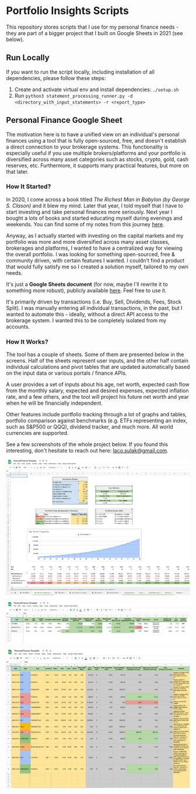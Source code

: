 # Portfolio Insights Scripts

This repository stores scripts that I use for my personal finance needs - they are
part of a bigger project that I built on Google Sheets in 2021 (see below).

## Run Locally

If you want to run the script locally, including installation
of all dependencies, please follow these steps:

1. Create and activate virtual env and install dependencies: `./setup.sh`
2. Run `python3 statement_processing_runner.py -d <directory_with_input_statements> -r <report_type>`

## Personal Finance Google Sheet

The motivation here is to have a unified view on an individual's personal finances using
a tool that is fully open-sourced, free, and doesn't establish a direct connection to
your brokerage systems.
This functionality is especially useful if you use multiple brokers/platforms and your
portfolio is diversified across many asset categories such as stocks, crypto, gold, cash reserves,
etc. Furthermore, it supports many practical features, but more on that later.

### How It Started?

In 2020, I come across a book titled *The Richest Man in Babylon (by George S. Clason)* and it blew my mind.
Later that year, I told myself that I have to start investing and take personal finances more seriously.
Next year I bought a lots of books and started educating myself during evenings and weekends. You can
find some of my notes from this journey [here](https://lsulak-deployed-notes.s3-eu-west-1.amazonaws.com/investing.pdf).

Anyway, as I actually started with investing on the capital markets and my portfolio was more and more
diversified across many asset classes, brokerages and platforms, I wanted to have a centralized way
for viewing the overall portfolio. I was looking for something open-sourced, free & community driven,
with certain features I wanted. I couldn't find a product that would fully satisfy me so I created a
solution myself, tailored to my own needs.

It's just a **Google Sheets document** (for now, maybe I'll rewrite it to something more robust), publicly available
[here](https://docs.google.com/spreadsheets/d/1j-MRajHPs00mB3snLUEiYbVaY4v9_jb3mU_A1mn83sM).
Feel free to use it.

It's primarily driven by transactions (i.e. Buy, Sell, Dividends, Fees, Stock Split). I was manually entering
all individual transactions, in the past, but I wanted to automate this - ideally, without a direct API access
to the brokerage system. I wanted this to be completely isolated from my accounts.

### How It Works?

The tool has a couple of sheets. Some of them are presented below in the screens.
Half of the sheets represent user inputs, and the other half contain individual calculations
and pivot tables that are updated automatically based on the input data or various portals / finance APIs.

A user provides a set of inputs about his age, net worth, expected cash flow
from the monthly salary, expected and desired expenses, expected inflation
rate, and a few others, and the tool will project his future net worth and year when
he will be financially independent.

Other features include portfolio tracking through a lot of graphs and tables, portfolio
comparison against benchmarks (e.g. ETFs representing an index, such as S&P500 or QQQ),
dividend tracker, and much more. All world currencies are supported.

See a few screenshots of the whole project below. If you found this interesting,
don't hesitate to reach out here: <u><a href="mailto:laco.sulak@gmail.com">laco.sulak@gmail.com</a></u>.

![An example of net worth assumptions, tracking, and future projection.](screens/net_worth_future_projection.png)

![An example of securities & crypto tracking.](screens/securities_and_crypto.png)

![Everything is driven by transaction log.](screens/transactions.png)
